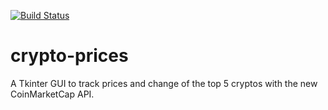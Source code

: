 [![Build Status](https://travis-ci.com/guilledelmo/crypto-prices.svg?branch=master)](https://travis-ci.com/guilledelmo/crypto-prices)
# crypto-prices
A Tkinter GUI to track prices and change of the top 5 cryptos with the new CoinMarketCap API.
